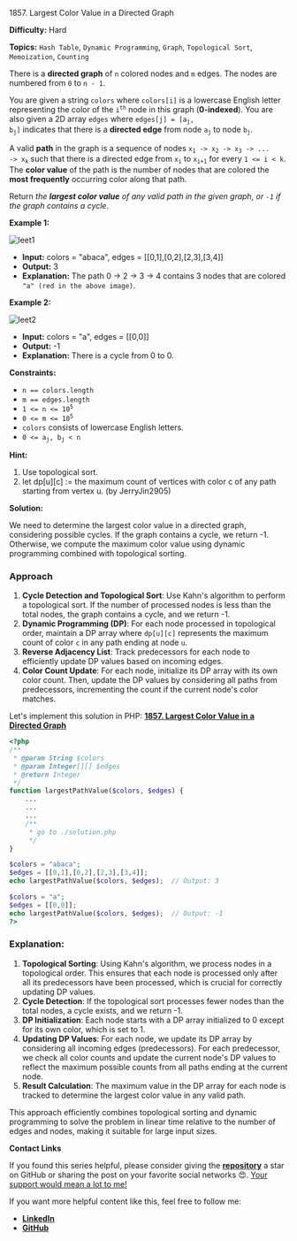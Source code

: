 1857\. Largest Color Value in a Directed Graph

**Difficulty:** Hard

**Topics:** `Hash Table`, `Dynamic Programming`, `Graph`, `Topological Sort`, `Memoization`, `Counting`

There is a **directed graph** of `n` colored nodes and `m` edges. The nodes are numbered from `0` to `n - 1`.

You are given a string `colors` where `colors[i]` is a lowercase English letter representing the color of the <code>i<sup>th</sup></code> node in this graph (**0-indexed**). You are also given a 2D array `edges` where <code>edges[j] = [a<sub>j</sub>, b<sub>j</sub>]</code> indicates that there is a **directed edge** from node <code>a<sub>j</sub></code> to node <code>b<sub>j</sub></code>.

A valid **path** in the graph is a sequence of nodes <code>x<sub>1</sub> -> x<sub>2</sub> -> x<sub>3</sub> -> ... -> x<sub>k</sub></code> such that there is a directed edge from <code>x<sub>i</sub></code> to <code>x<sub>i+1</sub></code> for every <code>1 <= i < k</code>. The **color value** of the path is the number of nodes that are colored the **most frequently** occurring color along that path.

Return _the **largest color value** of any valid path in the given graph, or `-1` if the graph contains a cycle_.

**Example 1:**

![leet1](https://assets.leetcode.com/uploads/2021/04/21/leet1.png)

- **Input:** colors = "abaca", edges = [[0,1],[0,2],[2,3],[3,4]]
- **Output:** 3
- **Explanation:** The path 0 -> 2 -> 3 -> 4 contains 3 nodes that are colored `"a" (red in the above image)`.

**Example 2:**

![leet2](https://assets.leetcode.com/uploads/2021/04/21/leet2.png)

- **Input:** colors = "a", edges = [[0,0]]
- **Output:** -1
- **Explanation:** There is a cycle from 0 to 0.



**Constraints:**

- `n == colors.length`
- `m == edges.length`
- <code>1 <= n <= 10<sup>5</sup></code>
- <code>0 <= m <= 10<sup>5</sup></code>
- `colors` consists of lowercase English letters.
- <code>0 <= a<sub>j</sub>, b<sub>j</sub> < n</code>


**Hint:**
1. Use topological sort.
2. let dp[u][c] := the maximum count of vertices with color c of any path starting from vertex u. (by JerryJin2905)



**Solution:**

We need to determine the largest color value in a directed graph, considering possible cycles. If the graph contains a cycle, we return -1. Otherwise, we compute the maximum color value using dynamic programming combined with topological sorting.

### Approach
1. **Cycle Detection and Topological Sort**: Use Kahn's algorithm to perform a topological sort. If the number of processed nodes is less than the total nodes, the graph contains a cycle, and we return -1.
2. **Dynamic Programming (DP)**: For each node processed in topological order, maintain a DP array where `dp[u][c]` represents the maximum count of color `c` in any path ending at node `u`.
3. **Reverse Adjacency List**: Track predecessors for each node to efficiently update DP values based on incoming edges.
4. **Color Count Update**: For each node, initialize its DP array with its own color count. Then, update the DP values by considering all paths from predecessors, incrementing the count if the current node's color matches.

Let's implement this solution in PHP: **[1857. Largest Color Value in a Directed Graph](https://github.com/mah-shamim/leet-code-in-php/tree/main/algorithms/001857-largest-color-value-in-a-directed-graph/solution.php)**

```php
<?php
/**
 * @param String $colors
 * @param Integer[][] $edges
 * @return Integer
 */
function largestPathValue($colors, $edges) {
    ...
    ...
    ...
    /**
     * go to ./solution.php
     */
}

$colors = "abaca";
$edges = [[0,1],[0,2],[2,3],[3,4]];
echo largestPathValue($colors, $edges);  // Output: 3

$colors = "a";
$edges = [[0,0]];
echo largestPathValue($colors, $edges);  // Output: -1
?>
```

### Explanation:

1. **Topological Sorting**: Using Kahn's algorithm, we process nodes in a topological order. This ensures that each node is processed only after all its predecessors have been processed, which is crucial for correctly updating DP values.
2. **Cycle Detection**: If the topological sort processes fewer nodes than the total nodes, a cycle exists, and we return -1.
3. **DP Initialization**: Each node starts with a DP array initialized to 0 except for its own color, which is set to 1.
4. **Updating DP Values**: For each node, we update its DP array by considering all incoming edges (predecessors). For each predecessor, we check all color counts and update the current node's DP values to reflect the maximum possible counts from all paths ending at the current node.
5. **Result Calculation**: The maximum value in the DP array for each node is tracked to determine the largest color value in any valid path.

This approach efficiently combines topological sorting and dynamic programming to solve the problem in linear time relative to the number of edges and nodes, making it suitable for large input sizes.

**Contact Links**

If you found this series helpful, please consider giving the **[repository](https://github.com/mah-shamim/leet-code-in-php)** a star on GitHub or sharing the post on your favorite social networks 😍. [Your support would mean a lot to me!](https://isolatedcompliments.com/v09uayg6h?key=a647d02f1aafcddaf10536d7cd00bd7c)

If you want more helpful content like this, feel free to follow me:

- **[LinkedIn](https://www.linkedin.com/in/arifulhaque/)**
- **[GitHub](https://github.com/mah-shamim)**